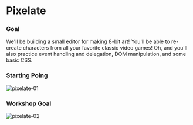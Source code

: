 # Pixelate

### Goal
We'll be building a small editor for making 8-bit art! You'll be able to re-create characters from all your favorite classic video games! Oh, and you'll also practice event handling and delegation, DOM manipulation, and some basic CSS.

### Starting Poing
![pixelate-01](https://user-images.githubusercontent.com/1072872/169277852-4c7f6cbf-78de-447c-8f4d-3a76f3b2f738.png)

### Workshop Goal
![pixelate-02](https://user-images.githubusercontent.com/1072872/169277883-fef8b2fa-60e6-4630-a501-cdabb474b7cb.png)
